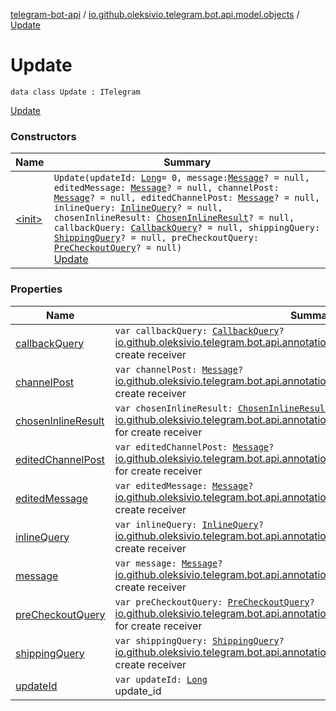 [telegram-bot-api](../../index.md) / [io.github.oleksivio.telegram.bot.api.model.objects](../index.md) / [Update](./index.md)

# Update

`data class Update : ITelegram`

[Update](https://core.telegram.org/bots/api/#update)

### Constructors

| Name | Summary |
|---|---|
| [&lt;init&gt;](-init-.md) | `Update(updateId: `[`Long`](https://kotlinlang.org/api/latest/jvm/stdlib/kotlin/-long/index.html)` = 0, message: `[`Message`](../../io.github.oleksivio.telegram.bot.api.model.objects.std/-message/index.md)`? = null, editedMessage: `[`Message`](../../io.github.oleksivio.telegram.bot.api.model.objects.std/-message/index.md)`? = null, channelPost: `[`Message`](../../io.github.oleksivio.telegram.bot.api.model.objects.std/-message/index.md)`? = null, editedChannelPost: `[`Message`](../../io.github.oleksivio.telegram.bot.api.model.objects.std/-message/index.md)`? = null, inlineQuery: `[`InlineQuery`](../../io.github.oleksivio.telegram.bot.api.model.objects.inline/-inline-query/index.md)`? = null, chosenInlineResult: `[`ChosenInlineResult`](../../io.github.oleksivio.telegram.bot.api.model.objects.inline/-chosen-inline-result/index.md)`? = null, callbackQuery: `[`CallbackQuery`](../../io.github.oleksivio.telegram.bot.api.model.objects.std/-callback-query/index.md)`? = null, shippingQuery: `[`ShippingQuery`](../../io.github.oleksivio.telegram.bot.api.model.objects.payments/-shipping-query/index.md)`? = null, preCheckoutQuery: `[`PreCheckoutQuery`](../../io.github.oleksivio.telegram.bot.api.model.objects.payments/-pre-checkout-query/index.md)`? = null)`<br>[Update](https://core.telegram.org/bots/api/#update) |

### Properties

| Name | Summary |
|---|---|
| [callbackQuery](callback-query.md) | `var callbackQuery: `[`CallbackQuery`](../../io.github.oleksivio.telegram.bot.api.model.objects.std/-callback-query/index.md)`?`<br>[io.github.oleksivio.telegram.bot.api.annotations.receiver.ShippingQueryReceiver](../../io.github.oleksivio.telegram.bot.api.annotations.receiver/-shipping-query-receiver/index.md) for create receiver |
| [channelPost](channel-post.md) | `var channelPost: `[`Message`](../../io.github.oleksivio.telegram.bot.api.model.objects.std/-message/index.md)`?`<br>[io.github.oleksivio.telegram.bot.api.annotations.receiver.ChannelPostReceiver](../../io.github.oleksivio.telegram.bot.api.annotations.receiver/-channel-post-receiver/index.md) for create receiver |
| [chosenInlineResult](chosen-inline-result.md) | `var chosenInlineResult: `[`ChosenInlineResult`](../../io.github.oleksivio.telegram.bot.api.model.objects.inline/-chosen-inline-result/index.md)`?`<br>[io.github.oleksivio.telegram.bot.api.annotations.receiver.ChosenInlineResultReceiver](../../io.github.oleksivio.telegram.bot.api.annotations.receiver/-chosen-inline-result-receiver/index.md) for create receiver |
| [editedChannelPost](edited-channel-post.md) | `var editedChannelPost: `[`Message`](../../io.github.oleksivio.telegram.bot.api.model.objects.std/-message/index.md)`?`<br>[io.github.oleksivio.telegram.bot.api.annotations.receiver.EditedChannelPostReceiver](../../io.github.oleksivio.telegram.bot.api.annotations.receiver/-edited-channel-post-receiver/index.md) for create receiver |
| [editedMessage](edited-message.md) | `var editedMessage: `[`Message`](../../io.github.oleksivio.telegram.bot.api.model.objects.std/-message/index.md)`?`<br>[io.github.oleksivio.telegram.bot.api.annotations.receiver.EditedMessageReceiver](../../io.github.oleksivio.telegram.bot.api.annotations.receiver/-edited-message-receiver/index.md) for create receiver |
| [inlineQuery](inline-query.md) | `var inlineQuery: `[`InlineQuery`](../../io.github.oleksivio.telegram.bot.api.model.objects.inline/-inline-query/index.md)`?`<br>[io.github.oleksivio.telegram.bot.api.annotations.receiver.InlineQueryReceiver](../../io.github.oleksivio.telegram.bot.api.annotations.receiver/-inline-query-receiver/index.md) for create receiver |
| [message](message.md) | `var message: `[`Message`](../../io.github.oleksivio.telegram.bot.api.model.objects.std/-message/index.md)`?`<br>[io.github.oleksivio.telegram.bot.api.annotations.receiver.MessageReceiver](../../io.github.oleksivio.telegram.bot.api.annotations.receiver/-message-receiver/index.md) for create receiver |
| [preCheckoutQuery](pre-checkout-query.md) | `var preCheckoutQuery: `[`PreCheckoutQuery`](../../io.github.oleksivio.telegram.bot.api.model.objects.payments/-pre-checkout-query/index.md)`?`<br>[io.github.oleksivio.telegram.bot.api.annotations.receiver.PreCheckoutQueryReceiver](../../io.github.oleksivio.telegram.bot.api.annotations.receiver/-pre-checkout-query-receiver/index.md) for create receiver |
| [shippingQuery](shipping-query.md) | `var shippingQuery: `[`ShippingQuery`](../../io.github.oleksivio.telegram.bot.api.model.objects.payments/-shipping-query/index.md)`?`<br>[io.github.oleksivio.telegram.bot.api.annotations.receiver.ShippingQueryReceiver](../../io.github.oleksivio.telegram.bot.api.annotations.receiver/-shipping-query-receiver/index.md) for create receiver |
| [updateId](update-id.md) | `var updateId: `[`Long`](https://kotlinlang.org/api/latest/jvm/stdlib/kotlin/-long/index.html)<br>update_id |
